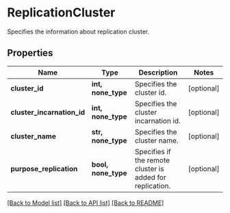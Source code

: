 # ReplicationCluster

Specifies the information about replication cluster.

## Properties
Name | Type | Description | Notes
------------ | ------------- | ------------- | -------------
**cluster_id** | **int, none_type** | Specifies the cluster id. | [optional] 
**cluster_incarnation_id** | **int, none_type** | Specifies the cluster incarnation id. | [optional] 
**cluster_name** | **str, none_type** | Specifies the cluster name. | [optional] 
**purpose_replication** | **bool, none_type** | Specifies if the remote cluster is added for replication. | [optional] 

[[Back to Model list]](../README.md#documentation-for-models) [[Back to API list]](../README.md#documentation-for-api-endpoints) [[Back to README]](../README.md)


